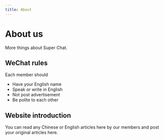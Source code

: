 ```yaml
---
title: About
---
```


# About us

More things about Super Chat.

## WeChat rules

Each member should

- Have your English name
- Speak or write in English
- Not post advertisement
- Be polite to each other

## Website introduction

You can read any Chinese or English articles here by our members and post your original articles here.
